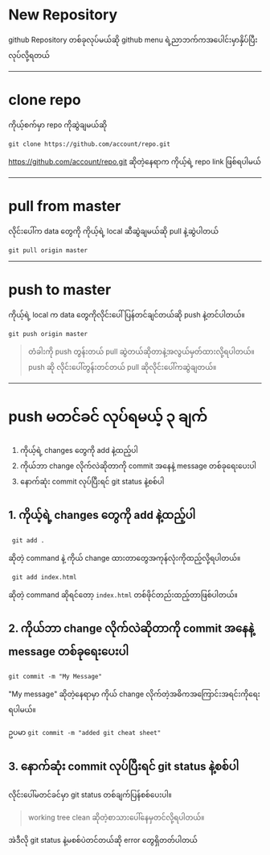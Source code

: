
# New Repository
github Repository တစ်ခုလုပ်မယ်ဆို github menu ရဲ့ညာဘက်ကအပေါင်းမှာနှိပ်ပြီးလုပ်လို့ရတယ်

----------

# clone repo
ကိုယ့်စက်မှာ repo ကိုဆွဲချမယ်ဆို 

```
git clone https://github.com/account/repo.git
```

https://github.com/account/repo.git ဆိုတဲ့နေရာက ကိုယ့်ရဲ့ repo link ဖြစ်ရပါမယ်

----------


# pull from master

လိုင်းပေါ်က data တွေကို ကိုယ့်ရဲ့ local ဆီဆွဲချမယ်ဆို pull နဲ့ဆွဲပါတယ်

```
git pull origin master
```

----------


# push to master

ကိုယ့်ရဲ့ local က data တွေကိုလိုင်းပေါ်ပြန်တင်ချင်တယ်ဆို push နဲ့တင်ပါတယ်။

```
git push origin master
```

> တံခါးကို push တွန်းတယ် pull ဆွဲတယ်ဆိုတာနဲ့အလွယ်မှတ်ထားလို့ရပါတယ်။ push ဆို လိုင်းပေါ်တွန်းတင်တယ် pull ဆိုလိုင်းပေါ်ကဆွဲချတယ်။ 


----------

# push မတင်ခင် လုပ်ရမယ့် ၃ ချက်

1. ကိုယ့်ရဲ့ changes တွေကို add နဲ့ထည့်ပါ
2. ကိုယ်ဘာ change လိုက်လဲဆိုတာကို commit အနေနဲ့ message တစ်ခုရေးပေးပါ
3. နောက်ဆုံး commit လုပ်ပြီးရင် git status နဲ့စစ်ပါ

## 1. ကိုယ့်ရဲ့ changes တွေကို add နဲ့ထည့်ပါ

```
 git add .
```

ဆိုတဲ့ command နဲ့ ကိုယ် change ထားတာတွေအကုန်လုံးကိုထည့်လို့ရပါတယ်။

```
 git add index.html
```

ဆိုတဲ့ command ဆိုရင်တော့ `index.html` တစ်ဖိုင်တည်းထည့်တာဖြစ်ပါတယ်။

## 2. ကိုယ်ဘာ change လိုက်လဲဆိုတာကို commit အနေနဲ့ message တစ်ခုရေးပေးပါ

```
git commit -m "My Message"
```

"My message" ဆိုတဲ့နေရာမှာ ကိုယ် change လိုက်တဲ့အဓိကအကြောင်းအရင်းကိုရေးရပါမယ်။ 

ဥပမာ `git commit -m "added git cheat sheet"`

## 3. နောက်ဆုံး commit လုပ်ပြီးရင် git status နဲ့စစ်ပါ

လိုင်းပေါ်မတင်ခင်မှာ git status တစ်ချက်ပြန်စစ်ပေးပါ။

> working tree clean ဆိုတဲ့စာသားပေါ်နေမှတင်လို့ရပါတယ်။ 

အဲဒီလို git status နဲ့မစစ်ပဲတင်တယ်ဆို error တွေရှိတတ်ပါတယ်

